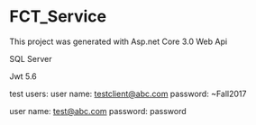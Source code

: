 # FCT_Service

This project was generated with Asp.net Core 3.0 Web Api

SQL Server 

Jwt 5.6

test users: 
user name: testclient@abc.com
password: ~Fall2017

user name: test@abc.com
password: password

